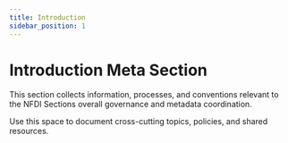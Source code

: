 ```yaml
---
title: Introduction
sidebar_position: 1
---
```


# Introduction Meta Section

This section collects information, processes, and conventions relevant to the NFDI Sections overall governance and metadata coordination.

Use this space to document cross-cutting topics, policies, and shared resources.

